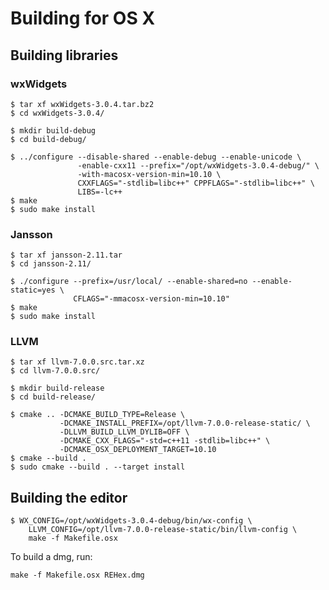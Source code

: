 # Building for OS X

## Building libraries

### wxWidgets

    $ tar xf wxWidgets-3.0.4.tar.bz2
    $ cd wxWidgets-3.0.4/
    
    $ mkdir build-debug
    $ cd build-debug/
    
    $ ../configure --disable-shared --enable-debug --enable-unicode \
                   -enable-cxx11 --prefix="/opt/wxWidgets-3.0.4-debug/" \
                   -with-macosx-version-min=10.10 \
                   CXXFLAGS="-stdlib=libc++" CPPFLAGS="-stdlib=libc++" \
                   LIBS=-lc++
    $ make
    $ sudo make install

### Jansson

    $ tar xf jansson-2.11.tar
    $ cd jansson-2.11/
    
    $ ./configure --prefix=/usr/local/ --enable-shared=no --enable-static=yes \
                  CFLAGS="-mmacosx-version-min=10.10"
    $ make
    $ sudo make install

### LLVM

    $ tar xf llvm-7.0.0.src.tar.xz
    $ cd llvm-7.0.0.src/
    
    $ mkdir build-release
    $ cd build-release/
    
    $ cmake .. -DCMAKE_BUILD_TYPE=Release \
               -DCMAKE_INSTALL_PREFIX=/opt/llvm-7.0.0-release-static/ \
               -DLLVM_BUILD_LLVM_DYLIB=OFF \
               -DCMAKE_CXX_FLAGS="-std=c++11 -stdlib=libc++" \
               -DCMAKE_OSX_DEPLOYMENT_TARGET=10.10
    $ cmake --build .
    $ sudo cmake --build . --target install

## Building the editor

    $ WX_CONFIG=/opt/wxWidgets-3.0.4-debug/bin/wx-config \
        LLVM_CONFIG=/opt/llvm-7.0.0-release-static/bin/llvm-config \
        make -f Makefile.osx

To build a dmg, run:

    make -f Makefile.osx REHex.dmg
